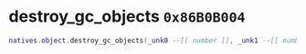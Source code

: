 # destroy_gc_objects `0x86B0B004`

```lua
natives.object.destroy_gc_objects(_unk0 --[[ number ]], _unk1 --[[ number ]])
```